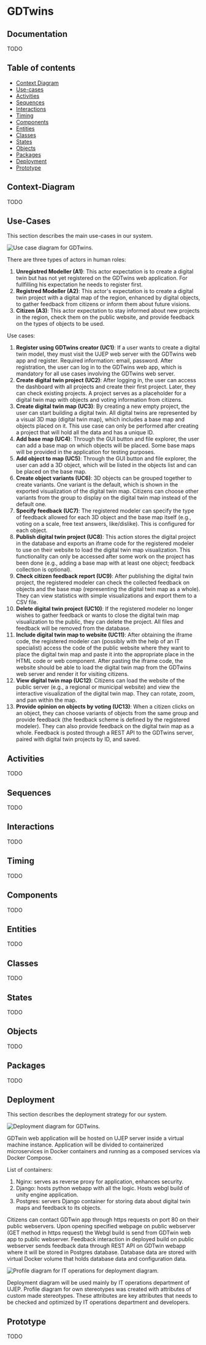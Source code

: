 # GDTwins

## Documentation
TODO

## Table of contents
- [Context Diagram](#context-diagram)
- [Use-cases](#use-cases)
- [Activities](#activities)
- [Sequences](#sequences)
- [Interactions](#interactions)
- [Timing](#timing)
- [Components](#components)
- [Entities](#entities)
- [Classes](#classes)
- [States](#states)
- [Objects](#objects)
- [Packages](#packages)
- [Deployment](#deployment)
- [Prototype](#prototype)

## Context-Diagram
TODO

## Use-Cases
This section describes the main use-cases in our system.

![Use case diagram for GDTwins.](./usecase.drawio.svg)

There are three types of actors in human roles:
1. **Unregistred Modeller (A1)**: This actor expectation is to create a digital twin but has not yet registered on the GDTwins web application. For fullfilling his expectation he needs to register first.
2. **Registred Modeller (A2)**: This actor's expectation is to create a digital twin project with a digital map of the region, enhanced by digital objects, to gather feedback from citizens or inform them about future visions.
3. **Citizen (A3)**: This actor expectation to stay informed about new projects in the region, check them on the public website, and provide feedback on the types of objects to be used.

Use cases:
1. **Register using GDTwins creator (UC1)**: If a user wants to create a digital twin model, they must visit the UJEP web server with the GDTwins web app and register. Required information: email, password. After registration, the user can log in to the GDTwins web app, which is mandatory for all use cases involving the GDTwins web server.
2. **Create digital twin project (UC2)**: After logging in, the user can access the dashboard with all projects and create their first project. Later, they can check existing projects. A project serves as a placeholder for a digital twin map with objects and voting information from citizens.
3. **Create digital twin map (UC3)**: By creating a new empty project, the user can start building a digital twin. All digital twins are represented by a visual 3D map (digital twin map), which includes a base map and objects placed on it. This use case can only be performed after creating a project that will hold all the data and has a unique ID.
4. **Add base map (UC4)**: Through the GUI button and file explorer, the user can add a base map on which objects will be placed. Some base maps will be provided in the application for testing purposes.
5. **Add object to map (UC5)**: Through the GUI button and file explorer, the user can add a 3D object, which will be listed in the objects list and can be placed on the base map.
6. **Create object variants (UC6)**: 3D objects can be grouped together to create variants. One variant is the default, which is shown in the exported visualization of the digital twin map. Citizens can choose other variants from the group to display on the digital twin map instead of the default one.
7. **Specify feedback (UC7)**: The registered modeler can specify the type of feedback allowed for each 3D object and the base map itself (e.g., voting on a scale, free text answers, like/dislike). This is configured for each object.
8. **Publish digital twin project (UC8)**: This action stores the digital project in the database and exports an iframe code for the registered modeler to use on their website to load the digital twin map visualization. This functionality can only be accessed after some work on the project has been done (e.g., adding a base map with at least one object; feedback collection is optional).
9. **Check citizen feedback report (UC9)**: After publishing the digital twin project, the registered modeler can check the collected feedback on objects and the base map (representing the digital twin map as a whole). They can view statistics with simple visualizations and export them to a CSV file.
10. **Delete digital twin project (UC10)**: If the registered modeler no longer wishes to gather feedback or wants to close the digital twin map visualization to the public, they can delete the project. All files and feedback will be removed from the database.
11. **Include digital twin map to website (UC11)**: After obtaining the iframe code, the registered modeler can (possibly with the help of an IT specialist) access the code of the public website where they want to place the digital twin map and paste it into the appropriate place in the HTML code or web component. After pasting the iframe code, the website should be able to load the digital twin map from the GDTwins web server and render it for visiting citizens.
12. **View digital twin map (UC12)**: Citizens can load the website of the public server (e.g., a regional or municipal website) and view the interactive visualization of the digital twin map. They can rotate, zoom, and pan within the map.
13. **Provide opinion on objects by voting (UC13)**: When a citizen clicks on an object, they can choose variants of objects from the same group and provide feedback (the feedback scheme is defined by the registered modeler). They can also provide feedback on the digital twin map as a whole. Feedback is posted through a REST API to the GDTwins server, paired with digital twin projects by ID, and saved.

## Activities
TODO

## Sequences
TODO

## Interactions
TODO

## Timing
TODO

## Components
TODO

## Entities
TODO

## Classes
TODO

## States
TODO

## Objects
TODO

## Packages
TODO

## Deployment

This section describes the deployment strategy for our system.

![Deployment diagram for GDTwins.](./deployment.drawio.svg)

GDTwin web application will be hosted on UJEP server inside a virtual machine instance. Application will be divided to containerized microservices in Docker containers and running as a composed services via Docker Compose. 

List of containers:
1. Nginx: serves as reverse proxy for application, enhances security.
2. Django: hosts python webapp with all the logic. Hosts webgl build of unity engine application.
3. Postgres: servers Django container for storing data about digital twin maps and feedback to its objects.

Citizens can contact GDTwin app through https requests on port 80 on their public webservers. Upon opening specified webpage on public webserver (GET method in https request) the Webgl build is send from GDTwin web app to public webserver. Feedback interaction in deployed build on public webserver sends feedback data through REST API on GDTwin webapp where it will be stored in Postgres database. Database data are stored with virtual Docker volume that holds database data and configuration data.

![Profile diagram for IT operations for deployment diagram.](./profile-deployment.drawio.svg)

Deployment diagram will be used mainly by IT operations department of UJEP. Profile diagram for own stereotypes was created with attributes of custom made stereotypes. These attributes are key attributes that needs to be checked and optimized by IT operations department and developers.

## Prototype
TODO